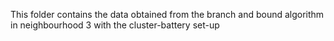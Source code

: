 This folder contains the data obtained from the branch and bound algorithm in neighbourhood 3 with the cluster-battery set-up
